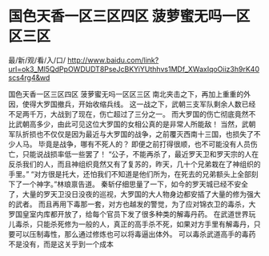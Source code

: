 # 国色天香一区三区四区 菠萝蜜无吗一区区三区

最/新/观/看/入/口/ http://www.baidu.com/link?url=ok3_Ml5QdPpOWDUDT8PseJcBKYiYUthhvs1MDf_XWaxIqoOiiz3h9rK40scs4rg4&wd

国色天香一区三区四区 菠萝蜜无吗一区区三区
南北夹击之下，再加上重重的外因，使得大罗国撤兵，开始收缩兵线。
    这一战之下，武朝三支军队剩余人数已经不足两千万，大战到了现在，伤亡超过了三分之一。
    而大罗国的伤亡彻底竟然不比武朝高多少，由此可见这位大罗国的女相公真的是非常人所能敌！
    当然，武朝军队折损也不仅仅是因为最近与大罗国的战争，之前覆灭西南十三国，也损失了不少人马。
    毕竟是战争，哪有不死人的？
    即便之前打得很顺，也不可能没有人员伤亡，只能说战损率低一些罢了！
    “公子，不能再杀了，最近罗天卫和罗天宗的人在反杀我们的人，而且神组织竟然又有了复苏的，昨天，几十个兄弟栽在了神组织的手里。”
    “对方很是托大，还怕我们不知道是他们所为，在死去的兄弟额头上全部刻下了一个神字。”林琅禀告道。
    秦斩仔细思量了一下，如今的罗天城已经不安全了，大量的罗天卫没日没夜的巡视，大罗国的大人物身边都安插了大量的修为强大的武者。
    而且再用下毒那一套，对方也越发的警觉，为了应对锦衣卫的毒杀，大罗国皇室内库都开放了，给每个官员下发了很多种类的解毒丹药。
    在武道世界玩儿毒杀，只能杀死修为一般的人，真正的高手杀不死，如果对方手里有解毒丹，只要可以压制毒性，那么通过修炼也可以将毒逼出体外。
    可以毒杀武道高手的毒药不是没有，而是这关乎到一个成本
